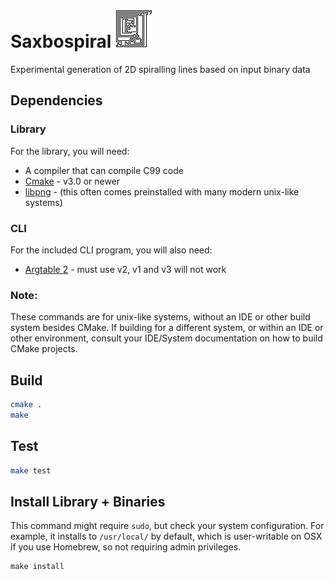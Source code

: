 # Saxbospiral ![saxbospiral](saxbospiral.png "saxbospiral")

Experimental generation of 2D spiralling lines based on input binary data

## Dependencies

### Library

For the library, you will need:

- A compiler that can compile C99 code
- [Cmake](https://cmake.org/) - v3.0 or newer
- [libpng](http://www.libpng.org/pub/png/libpng.html) - (this often comes preinstalled with many modern unix-like systems)

### CLI

For the included CLI program, you will also need:

- [Argtable 2](http://argtable.sourceforge.net/) - must use v2, v1 and v3 will not work

### Note:

These commands are for unix-like systems, without an IDE or other build system besides CMake. If building for a different system, or within an IDE or other environment, consult your IDE/System documentation on how to build CMake projects.

## Build

```sh
cmake .
make
```

## Test

```sh
make test
```

## Install Library + Binaries

This command might require `sudo`, but check your system configuration. For example, it installs to `/usr/local/` by default, which is user-writable on OSX if you use Homebrew, so not requiring admin privileges.

```
make install
```
